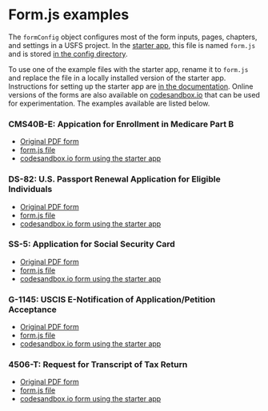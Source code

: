 # Form.js examples

The `formConfig` object configures most of the form inputs, pages, chapters, and settings in a USFS project. In the [starter app](https://github.com/usds/us-forms-system-starter-app/), this file is named `form.js` and is stored [in the config directory](https://github.com/usds/us-forms-system-starter-app/tree/3617106dfea7c42f5c397f96f24fb906c8e2879d/js/config).

To use one of the example files with the starter app, rename it to `form.js` and replace the file in a locally installed version of the starter app. Instructions for setting up the starter app are [in the documentation](https://github.com/usds/us-forms-system/blob/master/docs/getting-started/creating-a-new-application-with-the-us-forms-system-starter-app.md). Online versions of the forms are also available on [codesandbox.io](https://codesandbox.io) that can be used for experimentation. The examples available are listed below.

### CMS40B-E: Appication for Enrollment in Medicare Part B
* [Original PDF form](https://www.cms.gov/Medicare/CMS-Forms/CMS-Forms/Downloads/CMS40B-E.pdf)
* [form.js file](./CMS40B-E--form.js)
* [codesandbox.io form using the starter app]()

### DS-82: U.S. Passport Renewal Application for Eligible Individuals
* [Original PDF form](https://eforms.state.gov/Forms/ds82.pdf)
* [form.js file](./DS-82--form.js)
* [codesandbox.io form using the starter app]()

### SS-5: Application for Social Security Card
* [Original PDF form](https://www.ssa.gov/forms/ss-5.pdf)
* [form.js file](./SS-5--form.js)
* [codesandbox.io form using the starter app]()

### G-1145: USCIS E-Notification of Application/Petition Acceptance
* [Original PDF form](https://www.uscis.gov/system/files_force/files/form/g-1145.pdf)
* [form.js file](./G-1145--form.js)
* [codesandbox.io form using the starter app]()

### 4506-T: Request for Transcript of Tax Return
* [Original PDF form](https://www.irs.gov/pub/irs-pdf/f4506t.pdf)
* [form.js file](./4506-T--form.js)
* [codesandbox.io form using the starter app]()
